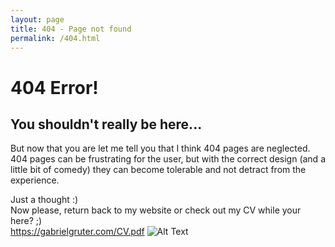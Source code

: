 ```yaml
---
layout: page
title: 404 - Page not found
permalink: /404.html
---
```


# 404 Error!
## You shouldn't really be here...
But now that you are let me tell you that I think 404 pages are neglected.  
404 pages can be frustrating for the user, but with the correct design (and a little bit of comedy) they can become tolerable and not detract from the experience.
  
Just a thought :)  
Now please, return back to my website or check out my CV while your here? ;)  
https://gabrielgruter.com/CV.pdf
![Alt Text](https://media.giphy.com/media/xT0Gqr2V8DpUGdKgcU/giphy.gif)